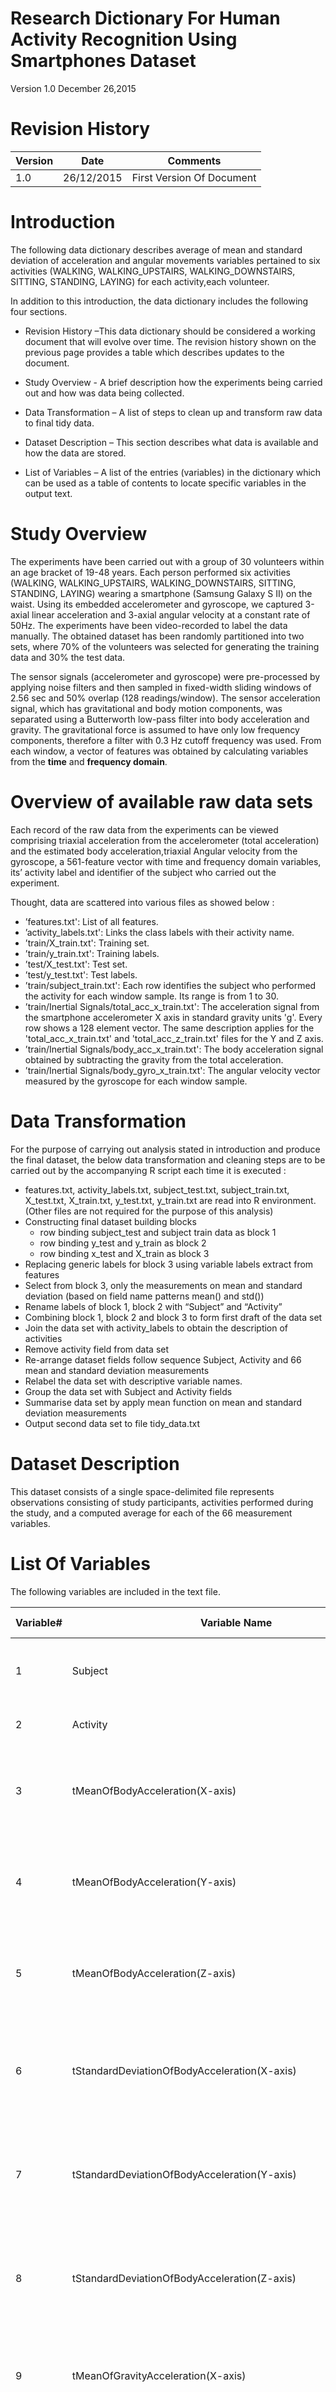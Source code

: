 # Research Dictionary For Human Activity Recognition Using Smartphones Dataset
Version 1.0
December 26,2015

# Revision History

Version| Date | Comments
--- | --- | ---
1.0 | 26/12/2015 | First Version Of Document

# Introduction

The following data dictionary describes average of mean and standard deviation of acceleration and angular movements variables pertained to six activities (WALKING, WALKING_UPSTAIRS, WALKING_DOWNSTAIRS, SITTING, STANDING, LAYING) for each activity,each volunteer.

In addition to this introduction, the data dictionary includes the following four sections.

+ Revision History –This data dictionary should be considered a working document that will evolve over time. The revision history shown on the previous page provides a table
which describes updates to the document.

+ Study Overview - A brief description how the experiments being carried out and how was data being collected.  

+ Data Transformation – A list of steps to clean up and transform raw data to final tidy data.

+ Dataset Description – This section describes what data is available and how the data are stored.

+ List of Variables – A list of the entries (variables) in the dictionary which can be used as a table of contents to locate specific variables in the output text.


# Study Overview

The experiments have been carried out with a group of 30 volunteers within an age bracket of 19-48 years. Each person performed six activities (WALKING, WALKING_UPSTAIRS, WALKING_DOWNSTAIRS, SITTING, STANDING, LAYING) wearing a smartphone (Samsung Galaxy S II) on the waist. Using its embedded accelerometer and gyroscope, we captured 3-axial linear acceleration and 3-axial angular velocity at a constant rate of 50Hz. The experiments have been video-recorded to label the data manually. The obtained dataset has been randomly partitioned into two sets, where 70% of the volunteers was selected for generating the training data and 30% the test data. 

The sensor signals (accelerometer and gyroscope) were pre-processed by applying noise filters and then sampled in fixed-width sliding windows of 2.56 sec and 50% overlap (128 readings/window). The sensor acceleration signal, which has gravitational and body motion components, was separated using a Butterworth low-pass filter into body acceleration and gravity. The gravitational force is assumed to have only low frequency components, therefore a filter with 0.3 Hz cutoff frequency was used. From each window, a vector of features was obtained by calculating variables from the **time** and **frequency domain**.  


# Overview of available raw data sets

Each record of the raw data from the experiments can be viewed comprising triaxial acceleration from the accelerometer (total acceleration) and the estimated body acceleration,triaxial Angular velocity from the gyroscope, a 561-feature vector with time and frequency domain variables, its’ activity label and identifier of the subject who carried out the experiment. 

Thought, data are scattered into various files as showed below :

+ ’features.txt': List of all features.
+ ’activity_labels.txt': Links the class labels with their activity name.
+ ’train/X_train.txt': Training set.
+ ’train/y_train.txt': Training labels.
+ ’test/X_test.txt': Test set.
+ ’test/y_test.txt': Test labels.
+ ’train/subject_train.txt': Each row identifies the subject who performed the activity for each window sample. Its range is from 1 to 30. 
+ ’train/Inertial Signals/total_acc_x_train.txt': The acceleration signal from the smartphone accelerometer X axis in standard gravity units 'g'. Every row shows a 128 element vector. The same description applies for the 'total_acc_x_train.txt' and 'total_acc_z_train.txt' files for the Y and Z axis. 
+ ’train/Inertial Signals/body_acc_x_train.txt': The body acceleration signal obtained by subtracting the gravity from the total acceleration. 
+ ’train/Inertial Signals/body_gyro_x_train.txt': The angular velocity vector measured by the gyroscope for each window sample. 

# Data Transformation

For the purpose of carrying out analysis stated in introduction and produce the final dataset, the below data transformation and cleaning steps are to be carried out
by the accompanying R script each time it is executed :
 
* features.txt, activity_labels.txt, subject_test.txt, subject_train.txt, X_test.txt, X_train.txt, y_test.txt, y_train.txt are read into R environment. (Other files are not required for the purpose of this analysis)
* Constructing final dataset building blocks
	* row binding subject_test and subject train data as block 1
	* row binding y_test and y_train as block 2
	* row binding x_test and X_train as block 3
* Replacing generic labels for block 3 using variable labels extract from features
* Select from block 3, only the measurements on mean and standard deviation (based on field name patterns mean() and std())
* Rename labels of block 1, block 2 with “Subject” and “Activity” 
* Combining block 1, block 2 and block 3 to form first draft of the data set
* Join the data set with activity_labels to obtain the description of activities
* Remove activity field from data set
* Re-arrange dataset fields follow sequence Subject, Activity and 66 mean and standard deviation measurements 
* Relabel the data set with descriptive variable names. 
* Group the data set with Subject and Activity fields  
* Summarise data set by apply mean function on mean and standard deviation measurements  
* Output second data set to file tidy_data.txt

# Dataset Description
This dataset consists of a single space-delimited file represents observations consisting of study participants, activities performed during the study, and a computed average for each of the 66 measurement variables.


# List Of Variables

The following variables are included in the text file. 

Variable#| Variable Name | Variable Definition
--- | --- | ---
1|	Subject|	This is the ID to identify the person who conduct the experiments
2|	Activity|	Activity performed by subject
3|	tMeanOfBodyAcceleration(X-axis)|	Mean of body acceleration at X-Axis (Time Domain) – measured in standard gravity unit 'g'
4|	tMeanOfBodyAcceleration(Y-axis)|	Mean of body acceleration at Y-Axis (Time Domain) – measured in standard gravity unit 'g'
5|	tMeanOfBodyAcceleration(Z-axis)|	Mean of body acceleration at Z-Axis (Time Domain) – measured in standard gravity unit 'g'
6|	tStandardDeviationOfBodyAcceleration(X-axis)|	Standard Deviation of body acceleration at X-Axis (Time Domain) – measured in standard gravity unit 'g'
7|	tStandardDeviationOfBodyAcceleration(Y-axis)|	Standard Deviation of body acceleration at Y-Axis (Time Domain) – measured in standard gravity unit 'g'
8|	tStandardDeviationOfBodyAcceleration(Z-axis)|	Standard Deviation of body acceleration at Z-Axis (Time Domain) – measured in standard gravity unit 'g'
9|	tMeanOfGravityAcceleration(X-axis)|	Mean of gravity acceleration at X-Axis (Time Domain) – measured in standard gravity unit 'g'
10|	tMeanOfGravityAcceleration(Y-axis)|	Mean of gravity acceleration at Y-Axis (Time Domain) – measured in standard gravity unit 'g'
11|	tMeanOfGravityAcceleration(Z-axis)|	Mean of gravity acceleration at Z-Axis (Time Domain) – measured in standard gravity unit 'g'
12|	tStandardDeviationOfGravityAcceleration(X-axis)|	Standard Deviation of gravity acceleration at X-Axis (Time Domain) – measured in standard gravity unit 'g'
13|	tStandardDeviationOfGravityAcceleration(Y-axis)|	Standard Deviation of gravity acceleration at Y-Axis (Time Domain) – measured in standard gravity unit 'g'
14|	tStandardDeviationOfGravityAcceleration(Z-axis)|	Standard Deviation of gravity acceleration at Z-Axis (Time Domain) – measured in standard gravity unit 'g'
15|	tMeanOfChangeRateOfBodyAcceleratio(X-axis)|	Mean of change rate of body acceleration at X-Axis (Time Domain) – measured in unit g/s
16|	tMeanOfChangeRateOfBodyAcceleratio(Y-axis)|	Mean of change rate of body acceleration at Y-Axis (Time Domain) – measured in unit g/s
17|	tMeanOfChangeRateOfBodyAcceleratio(Z-axis)|	Mean of change rate of body acceleration at Z-Axis (Time Domain) – measured in unit g/s
18|	tStandardDeviationOfChangeRateOfBodyAcceleratio(X-axis)|	Standard Deviation of change rate of body acceleration at X-Axis (Time Domain) – measured in unit g/s
19|	tStandardDeviationOfChangeRateOfBodyAcceleratio(Y-axis)|	Standard Deviation of change rate of body acceleration at Y-Axis (Time Domain) – measured in unit g/s
20|	tStandardDeviationOfChangeRateOfBodyAcceleratio(Z-axis)|	Standard Deviation of change rate of body acceleration at Z-Axis (Time Domain) – measured in unit g/s
21|	tMeanOfAngularVelocity(X-axis)|	Mean of angular velocity at X-axis (Time Domain) measured in unit rad/s
22|	tMeanOfAngularVelocity(Y-axis)|	Mean of angular velocity at Y-axis (Time Domain) measured in unit rad/s
23|	tMeanOfAngularVelocity(Z-axis)|	Mean of angular velocity at Z-axis (Time Domain) measured in unit rad/s
24|	tStandardDeviationOfAngularVelocity(X-axis)|	Standard Deviation of angular velocity at X-axis (Time Domain) measured in unit rad/s
25|	tStandardDeviationOfAngularVelocity(Y-axis)|	Standard Deviation of angular velocity at Y-axis (Time Domain) measured in unit rad/s
26|	tStandardDeviationOfAngularVelocity(Z-axis)|	Standard Deviation of angular velocity at Z-axis (Time Domain) measured in unit rad/s
27|	tMeanOfChangeRateOfAngularAcceleration(X-axis)|	Mean of change rate of angular acceleration at X-Axis (Time Domain) – measured in unit rad/s^3
28|	tMeanOfChangeRateOfAngularAcceleration(Y-axis)|	Mean of change rate of angular acceleration at Y-Axis (Time Domain) – measured in unit rad/s^3
29|	tMeanOfChangeRateOfAngularAcceleration(Z-axis)|	Mean of change rate of angular acceleration at Z-Axis (Time Domain) – measured in unit rad/s^3
30|	tStandardDeviationOfChangeRateOfAngularAcceleration(X-axis)|	Standard Deviation of change rate of angular acceleration at X-Axis (Time Domain) – measured in unit rad/s^3
31|	tStandardDeviationOfChangeRateOfAngularAcceleration(Y-axis)|	Standard Deviation of change rate of angular acceleration at Y-Axis (Time Domain) – measured in unit rad/s^3
32|	tStandardDeviationOfChangeRateOfAngularAcceleration(Z-axis)|	Standard Deviation of change rate of angular acceleration at Z-Axis (Time Domain) – measured in unit rad/s^3
33|	tMeanOfMagnitudeOfBodyAcceleration|	Mean of magnitude of body acceleration (Time Domain) – measured in in standard gravity unit 'g'
34|	tStandardDeviationOfMagnitudeOfBodyAcceleration|	Standard Deviation of magnitude of body acceleration (Time Domain) – measured in in standard gravity unit 'g'
35|	tMeanOfMagnitudeOfGravityAcceleration|	Mean of magnitude of gravity acceleration  (Time Domain) – measured in in standard gravity unit 'g'
36|	tStandardDeviationOfMagnitudeOfGravityAcceleration|	Standard Deviation of magnitude of gravity acceleration  (Time Domain) – measured in in standard gravity unit 'g'
37|	tMeanOfMagnitudeOfChangeRateOfBodyAcceleration|	Mean of magnitude of change rate of body acceleration  (Time Domain) – measured in unit g/s
38|	tStandardDeviationOfMagnitudeOfChangeRateOfBodyAcceleration|	Standard Deviation of magnitude of change rate of body acceleration  (Time Domain) – measured in unit g/s
39|	tMeanOfMagnitudeOfAngularVelocity|	Mean of magnitude of angular velocity  (Time Domain) - measured in unit rad/s
40|	tStandardDeviationOfMagnitudeOfAngularVelocity|	Standard Deviation of magnitude of angular velocity (Time Domain) – measured in unit rad/s
41|	tMeanOfMagnitudeOfChangeRateOfAngularAcceleration|	Mean of magnitude of change rate of angular acceleration (Time Domain) – measured in unit rad/s^3
42|	tStandardDeviationOfMagnitudeOfChangeRateOfAngularAcceleration|	Standard Deviation of magnitude of change rate of angular acceleration (Time Domain) – measured in unit rad/s^3
43|	fMeanOfBodyAcceleration(X-axis)|	Mean of body acceleration at X-Axis (Frequency Domain) – measured in standard gravity unit 'g'
44|	fMeanOfBodyAcceleration(Y-axis)|	Mean of body acceleration at Y-Axis (Frequency Domain) – measured in standard gravity unit 'g'
45|	fMeanOfBodyAcceleration(Z-axis)|	Mean of body acceleration at Z-Axis (Frequency Domain) – measured in standard gravity unit 'g'
46|	fStandardDeviationOfBodyAcceleration(X-axis)|	Standard Deviation of body acceleration at X-Axis (Frequency Domain) – measured in standard gravity unit 'g'
47|	fStandardDeviationOfBodyAcceleration(Y-axis)|	Standard Deviation of body acceleration at Y-Axis (Frequency  Domain) – measured in standard gravity unit 'g'
48|	fStandardDeviationOfBodyAcceleration(Z-axis)|	Standard Deviation of body acceleration at Z-Axis (Frequency Domain) – measured in standard gravity unit 'g'
49|	fMeanOfChangeRateOfBodyAcceleratio(X-axis)|	Mean of change rate of body acceleration at X-Axis (Frequency Domain) – measured in unit g/s
50|	fMeanOfChangeRateOfBodyAcceleratio(Y-axis)|	Mean of change rate of body acceleration at Y-Axis (Frequency Domain) – measured in unit g/s
51|	fMeanOfChangeRateOfBodyAcceleratio(Z-axis)|	Mean of change rate of body acceleration at Z-Axis (Frequency Domain) – measured in unit g/s
52|	fStandardDeviationOfChangeRateOfBodyAcceleratio(X-axis)|	Standard Deviation of change rate of body acceleration at X-Axis (Frequency Domain) – measured in unit g/s
53|	fStandardDeviationOfChangeRateOfBodyAcceleratio(Y-axis)|	Standard Deviation of change rate of body acceleration at Y-Axis (Frequency Domain) – measured in unit g/s
54|	fStandardDeviationOfChangeRateOfBodyAcceleratio(Z-axis)|	Standard Deviation of change rate of body acceleration at Z-Axis (Frequency Domain) – measured in unit g/s
55|	fMeanOfAngularVelocity(X-axis)|	Mean of angular velocity at X-axis (Frequency Domain) measured in unit rad/s
56|	fMeanOfAngularVelocity(Y-axis)|	Mean of angular velocity at Y-axis (Frequency Domain) measured in unit rad/s
57|	fMeanOfAngularVelocity(Z-axis)|	Mean of angular velocity at Z-axis (Frequency Domain) measured in unit rad/s
58|	fStandardDeviationOfAngularVelocity(X-axis)|	Standard Deviation of angular velocity at X-axis (Frequency Domain) measured in unit rad/s
59|	fStandardDeviationOfAngularVelocity(Y-axis)|	Standard Deviation of angular velocity at Y-axis (Frequency Domain)measured in unit rad/s
60|	fStandardDeviationOfAngularVelocity(Z-axis)|	Standard Deviation of angular velocity at Z-axis (Frequency Domain) measured in unit rad/s
61|	fMeanOfMagnitudeOfBodyAcceleration|	Mean of magnitude of body acceleration (Frequency Domain) – measured in in standard gravity unit 'g'
62|	fStandardDeviationOfMagnitudeOfBodyAcceleration|	Standard Deviation of magnitude of of body acceleration (Frequency Domain) – measured in in standard gravity unit 'g'
63|	fMeanOfMagnitudeOfChangeRateOfBodyAcceleration|	Mean of magnitude of change rate of body acceleration  (Frequency Domain) – measured in unit g/s
64|	fStandardDeviationOfMagnitudeOfChangeRateOfBodyAcceleration|	Standard Deviation of magnitude of change rate of body acceleration  (Frequency Domain) – measured in unit g/s
65|	fMeanOfMagnitudeOfAngularVelocity|	Mean of magnitude of angular velocity  (Frequency Domain) - measured in unit rad/s
66|	fStandardDeviationOfMagnitudeOfAngularVelocity|	Standard Deviation of magnitude of angular velocity (Frequency Domain) – measured in unit rad/s
67|	fMeanOfMagnitudeOfChangeRateOfAngularAcceleration|	Mean of magnitude of change rate of angular acceleration (Frequency Domain) – measured in unit rad/s^3
68|	fStandardDeviationOfMagnitudeOfChangeRateOfAngularAcceleration|	Standard Deviation of magnitude of change rate of angular acceleration (Frequency Domain) – measured in unit rad/s^3

